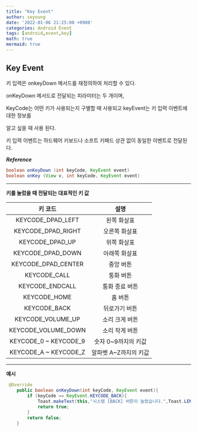```yaml
---
title: "Key Event"
author: seyoung
date: '2022-01-06 21:25:00 +0900'
categories: Android Event
tags: [android,event,key]
math: true
mermaid: true
---
```


## Key Event

키 입력은 onkeyDown 메서드를 재정의하여 처리할 수 있다. 

onKeyDown 메서드로 전달되는 피라미터는 두 개이며, 

KeyCode는 어떤 키가 사용되는지 구별할 때 사용되고 keyEvent는 키 입력 이벤트에 대한 정보를

알고 싶을 때 사용 된다.

키 입력 이벤트는 하드웨어 키보드나 소프트 키패드 상관 없이 동일한 이벤트로 전달된다.

***Reference***
```java
boolean onKeyDown (int keyCode, KeyEvent event)
boolean onKey (View v, int keyCode, KeyEvent event)
```

----
**키를 눌렀을 때 전달되는 대표적인 키 값**

| 키 코드  |설명  |
|:--:|:--:|
|KEYCODE_DPAD_LEFT |왼쪽 화살표|
|KEYCODE_DPAD_RIGHT |오른쪽 화살표|
|KEYCODE_DPAD_UP| 위쪽 화살표|
|KEYCODE_DPAD_DOWN |아래쪽 화살표|
|KEYCODE_DPAD_CENTER| 중앙 버튼|
|KEYCODE_CALL |통화 버튼|
|KEYCODE_ENDCALL |통화 종료 버튼|
|KEYCODE_HOME| 홈 버튼|
|KEYCODE_BACK| 뒤로가기 버튼|
|KEYCODE_VOLUME_UP |소리 크게 버튼|
|KEYCODE_VOLUME_DOWN |소리 작게 버튼|
|KEYCODE_0 ~ KEYCODE_9 |숫자 0~9까지의 키값|
|KEYCODE_A ~ KEYCODE_Z |알파벳 A~Z까지의 키값|


---
**예시**
```java
 @Override
    public boolean onKeyDown(int keyCode, KeyEvent event){
        if (keyCode == KeyEvent.KEYCODE_BACK){
            Toast.makeText(this,"시스템 [BACK] 버튼이 눌렸습니다.",Toast.LENGTH_LONG).show();
            return true;
        }
        return false;
    }
```